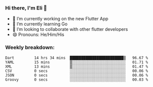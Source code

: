 ### Hi there, I'm Eli 👋
- 🔭 I’m currently working on the new Flutter App
- 🌱 I’m currently learning Go
- 🦄 I’m looking to collaborate with other flutter developers
- 😄 Pronouns: He/Him/His

### Weekly breakdown:
<!--START_SECTION:waka-->

```text
Dart         14 hrs 34 mins  ████████████████████████▒   96.67 %
YAML         15 mins         ▒░░░░░░░░░░░░░░░░░░░░░░░░   01.71 %
XML          13 mins         ▒░░░░░░░░░░░░░░░░░░░░░░░░   01.47 %
CSV          0 secs          ░░░░░░░░░░░░░░░░░░░░░░░░░   00.06 %
JSON         0 secs          ░░░░░░░░░░░░░░░░░░░░░░░░░   00.06 %
Groovy       0 secs          ░░░░░░░░░░░░░░░░░░░░░░░░░   00.03 %
```

<!--END_SECTION:waka-->
